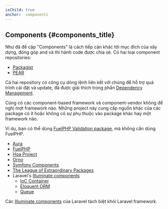 ```yaml
---
isChild: true
anchor:  components
---
```


## Components {#components_title}

Như đã đề cập "Components" là cách tiếp cận khác tới mục đích của xây dựng, 
đóng góp and và thi hành code được chia sẻ. Có hai loại component repositories:

* [Packagist]
* [PEAR]

Cả hai repository có công cụ dòng lệnh liên kết với chúng để hỗ trợ quá trình cài đặt và update, đã được giải thích 
trong phần [Dependency Management].

Cũng có các component-based framework và component-vendor không đề nghị mợt framework nào. Những project này cung cấp 
nguồn khác của các package có ít hoặc không có sự phụ thuộc vào package khác hay một framework nào.

Ví dụ, bạn có thể dùng [FuelPHP Validation package], mà không cần dùng FuelPHP.

* [Aura]
* [FuelPHP]
* [Hoa Project]
* [Orno]
* [Symfony Components]
* [The League of Extraordinary Packages]
* Laravel's [Illuminate components]
    * [IoC Container]
    * [Eloquent ORM]
    * [Queue]

Các [Illuminate components] của Laravel tách biệt khỏi Laravel framework.


[Packagist]: /#composer_and_packagist
[PEAR]: /#pear
[Dependency Management]: /#dependency_management
[FuelPHP Validation package]: https://github.com/fuelphp/validation
[Aura]: http://auraphp.com/framework/2.x/en/
[FuelPHP]: https://github.com/fuelphp
[Hoa Project]: https://github.com/hoaproject
[Orno]: https://github.com/orno
[Symfony Components]: http://symfony.com/doc/current/components/index.html
[The League of Extraordinary Packages]: http://thephpleague.com/
[IoC Container]: https://github.com/illuminate/container
[Eloquent ORM]: https://github.com/illuminate/database
[Queue]: https://github.com/illuminate/queue
[Illuminate components]: https://github.com/illuminate
